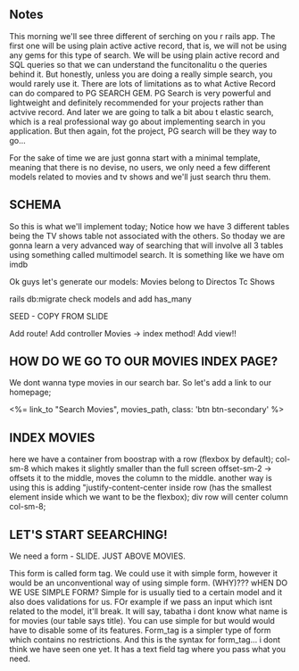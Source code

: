 ## Notes
This morning we'll see three different of serching on you r rails app.
The first one will be using plain active active record, that is, we will not be using any gems for this type of search.
We will be using plain active record and SQL queries so that we can understand the funcitonalitu o the queries behind it.
But honestly, unless you are doing a really simple search, you would rarely use it. There are lots of limitations as to what
Active Record can do compared to PG SEARCH GEM. PG Search is very powerful and lightweight and definitely recommended for
your projects rather than actvive record.
And later we are going to talk a bit abou t elastic search, which is a real professional way go about implementing search 
in you application. But then again, fot the project, PG search will be they way to go...

For the sake of time we are just gonna start with a minimal template, meaning that there is no devise, no users, we only
need a few different models related to movies and tv shows and we'll just search thru them.

## SCHEMA
So this is what we'll implement today;
Notice how we have 3 different tables being the TV shows table not associated with the others. So thoday we are gonna
learn a very advanced way of searching that will involve all 3 tables using something called multimodel search. It is
something like we have om imdb 

Ok guys let's generate our models:
Movies belong to Directos
Tc Shows

rails db:migrate
check models and add has_many

SEED - COPY FROM SLIDE

Add route!
Add controller Movies -> index method!
Add view!!

## HOW DO WE GO TO OUR MOVIES INDEX PAGE? 
We dont wanna type movies in our search bar.
So let's add a link to our homepage;

<div class="container text-center mt-3">
    <%= link_to "Search Movies", movies_path, class: 'btn btn-secondary' %>
</div>

## INDEX MOVIES
here we have a container from boostrap with a row (flexbox by default);
col-sm-8 which makes it slightly smaller than the full screen
offset-sm-2 -> offsets it to the middle, moves the column to the middle.
another way is using this is adding "justify-content-center inside row (has the smallest element inside which we want to be the flexbox);
div row will center column col-sm-8;

## LET'S START SEEARCHING!
We need a form - SLIDE. JUST ABOVE MOVIES.

This form is called form tag. We could use it with simple form, however it would be an unconventional way of using simple form. (WHY)???
wHEN DO WE USE SIMPLE FORM? Simple for is usually tied to a certain model and it also does validations for us. FOr example if we pass an input which isnt related to the model, it'll break. It will say, tabatha i dont know what name is for movies (our table says title). You can use simple for but would would have to disable some of its features. Form_tag is a simpler type of form which contains no restrictions.
And this is the syntax for form_tag... i dont think we have seen one yet. It has a text field tag where you pass what you need.